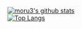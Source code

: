 [![moru3's github stats](https://github-readme-stats.vercel.app/api?username=moru348)](https://github.com/anuraghazra/github-readme-stats)<br>
[![Top Langs](https://github-readme-stats.vercel.app/api/top-langs/?username=moru348)](https://github.com/anuraghazra/github-readme-stats)

